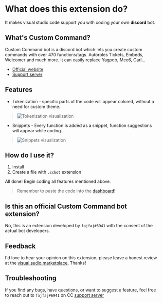 
# What does this extension do?
It makes visual studio code support you with coding your own **discord** bot.

## What's Custom Command?
Custom Command bot is a discord bot which lets you create custom commands with over 470 functions/tags. Autoroles Tickets, Embeds, Welcomer and much more. It can easily replace Yagpdb, Mee6, Carl...
 - [Official website](https://ccommandbot.com)
 - [Support server](https://ccommandbot.com/join)

## Features
 - Tokenization - specific parts of the code will appear colored, without a need for custom theme.
 > ![Tokenization visualization](https://cdn.discordapp.com/attachments/957286111250624552/1063866311693844480/image.png "Tokenization visualization")
 - Snippets - Every function is added as a snippet, function suggestions will appear while coding.
 > ![Snippets visualization](https://cdn.discordapp.com/attachments/957286111250624552/1063865978070503454/image.png "Snippets visualization")
 
## How do I use it?
1. Install
2. Create a file with `.ccbot` extension

All done! Begin coding all features mentioned above.
> Remember to paste the code into the [dashboard](https://ccommandbot.com/dashboard)!

## Is this an official Custom Command bot extension?
No, this is an extension developed by `fajfaj#6941` with the consent of the actual bot developers.

## Feedback
I'd love to hear your opinion on this extension, please leave a honest review at the [visual sudio marketplace](https://marketplace.visualstudio.com/items?itemName=fajfaj.ccbot&ssr=false#review-details). Thanks!

## Troubleshooting
If you find any bugs, have questions, or want to suggest a feature, feel free to reach out to `fajfaj#6941` on CC [support server](https://ccommandbot.com/join)